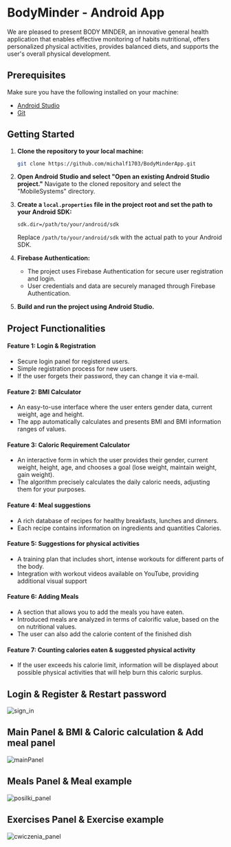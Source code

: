 # BodyMinder - Android App

We are pleased to present BODY MINDER, an innovative general health application that enables effective monitoring of habits nutritional, offers personalized physical activities, provides balanced diets, and supports the user's overall physical development.

## Prerequisites

Make sure you have the following installed on your machine:

- [Android Studio](https://developer.android.com/studio)
- [Git](https://git-scm.com/)

## Getting Started

1. **Clone the repository to your local machine:**
    ```bash
    git clone https://github.com/michalf1703/BodyMinderApp.git
    ```

2. **Open Android Studio and select "Open an existing Android Studio project."** Navigate to the cloned repository and select the "MobileSystems" directory.

3. **Create a `local.properties` file in the project root and set the path to your Android SDK:**
    ```properties
    sdk.dir=/path/to/your/android/sdk
    ```
    Replace `/path/to/your/android/sdk` with the actual path to your Android SDK.


4. **Firebase Authentication:**
   - The project uses Firebase Authentication for secure user registration and login.
   - User credentials and data are securely managed through Firebase Authentication.

5. **Build and run the project using Android Studio.**

## Project Functionalities

#### Feature 1: Login & Registration 
- Secure login panel for registered users.
- Simple registration process for new users.
- If the user forgets their password, they can change it via e-mail.

#### Feature 2:  BMI Calculator
- An easy-to-use interface where the user enters gender data, current weight, age and height.
- The app automatically calculates and presents BMI and BMI information ranges of values.

#### Feature 3:  Caloric Requirement Calculator
-  An interactive form in which the user provides their gender, current weight, height, age, and chooses a goal (lose weight, maintain weight, gain weight).
- The algorithm precisely calculates the daily caloric needs, adjusting them for your purposes.

#### Feature 4: Meal suggestions
- A rich database of recipes for healthy breakfasts, lunches and dinners.
- Each recipe contains information on ingredients and quantities Calories.

#### Feature 5: Suggestions for physical activities
- A training plan that includes short, intense workouts for different parts of the body.
- Integration with workout videos available on YouTube, providing additional visual support

#### Feature 6: Adding Meals
- A section that allows you to add the meals you have eaten.
- Introduced meals are analyzed in terms of calorific value, based on the on nutritional values.
- The user can also add the calorie content of the finished dish

#### Feature 7: Counting calories eaten & suggested physical activity
- If the user exceeds his calorie limit, information will be displayed about possible physical activities that will help burn this caloric surplus.

## Login & Register & Restart password
![sign_in](https://github.com/michalf1703/BodyMinderApp/assets/126731293/7949304f-6ab1-4aad-b747-5d7b925033b2)
## Main Panel & BMI & Caloric calculation & Add meal panel
![mainPanel](https://github.com/michalf1703/BodyMinderApp/assets/126731293/2c5b461a-65b5-4770-acaf-6ac1b6ca653f)
## Meals Panel & Meal example
![posilki_panel](https://github.com/michalf1703/BodyMinderApp/assets/126731293/566f4aa2-3506-4871-999d-9f099c09c1b8)
## Exercises Panel & Exercise example
![cwiczenia_panel](https://github.com/michalf1703/BodyMinderApp/assets/126731293/81376f4a-2905-4784-aebd-ffb0dfd496ab)


